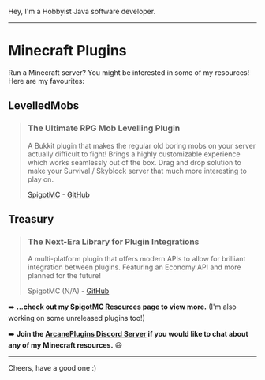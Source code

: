 Hey, I'm a Hobbyist Java software developer.

***

# Minecraft Plugins

Run a Minecraft server? You might be interested in some of my resources! Here are my favourites:

## LevelledMobs
> ### The Ultimate RPG Mob Levelling Plugin
> 
> A Bukkit plugin that makes the regular old boring mobs on your server actually difficult to fight! Brings a highly customizable experience which works seamlessly out of the box. Drag and drop solution to make your Survival / Skyblock server that much more interesting to play on.
>
> [SpigotMC](https://www.spigotmc.org/resources/levelledmobs.74304/) - [GitHub](https://github.com/lokka30/LevelledMobs)

## Treasury
> ### The Next-Era Library for Plugin Integrations
> 
> A multi-platform plugin that offers modern APIs to allow for brilliant integration between plugins. Featuring an Economy API and more planned for the future!
> 
> SpigotMC (N/A) - [GitHub](https://github.com/lokka30/Treasury)

➡️ **...check out my [SpigotMC Resources page]() to view more.** (I'm also working on some unreleased plugins too!)

➡️ **Join the [ArcanePlugins Discord Server]() if you would like to chat about any of my Minecraft resources.** 😃

***

Cheers, have a good one :)
